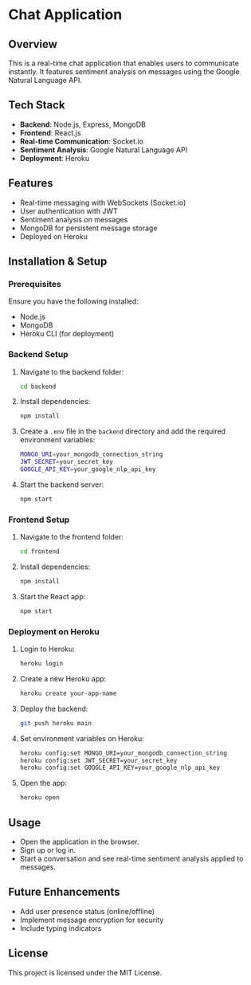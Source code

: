 # Chat Application

## Overview
This is a real-time chat application that enables users to communicate instantly. It features sentiment analysis on messages using the Google Natural Language API.

## Tech Stack
- **Backend**: Node.js, Express, MongoDB
- **Frontend**: React.js
- **Real-time Communication**: Socket.io
- **Sentiment Analysis**: Google Natural Language API
- **Deployment**: Heroku

## Features
- Real-time messaging with WebSockets (Socket.io)
- User authentication with JWT
- Sentiment analysis on messages
- MongoDB for persistent message storage
- Deployed on Heroku

## Installation & Setup
### Prerequisites
Ensure you have the following installed:
- Node.js
- MongoDB
- Heroku CLI (for deployment)

### Backend Setup
1. Navigate to the backend folder:
   ```sh
   cd backend
   ```
2. Install dependencies:
   ```sh
   npm install
   ```
3. Create a `.env` file in the `backend` directory and add the required environment variables:
   ```sh
   MONGO_URI=your_mongodb_connection_string
   JWT_SECRET=your_secret_key
   GOOGLE_API_KEY=your_google_nlp_api_key
   ```
4. Start the backend server:
   ```sh
   npm start
   ```

### Frontend Setup
1. Navigate to the frontend folder:
   ```sh
   cd frontend
   ```
2. Install dependencies:
   ```sh
   npm install
   ```
3. Start the React app:
   ```sh
   npm start
   ```

### Deployment on Heroku
1. Login to Heroku:
   ```sh
   heroku login
   ```
2. Create a new Heroku app:
   ```sh
   heroku create your-app-name
   ```
3. Deploy the backend:
   ```sh
   git push heroku main
   ```
4. Set environment variables on Heroku:
   ```sh
   heroku config:set MONGO_URI=your_mongodb_connection_string
   heroku config:set JWT_SECRET=your_secret_key
   heroku config:set GOOGLE_API_KEY=your_google_nlp_api_key
   ```
5. Open the app:
   ```sh
   heroku open
   ```

## Usage
- Open the application in the browser.
- Sign up or log in.
- Start a conversation and see real-time sentiment analysis applied to messages.

## Future Enhancements
- Add user presence status (online/offline)
- Implement message encryption for security
- Include typing indicators

## License
This project is licensed under the MIT License.


